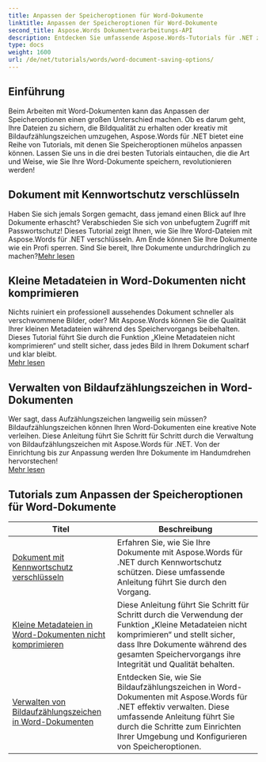 ```yaml
---
title: Anpassen der Speicheroptionen für Word-Dokumente
linktitle: Anpassen der Speicheroptionen für Word-Dokumente
second_title: Aspose.Words Dokumentverarbeitungs-API
description: Entdecken Sie umfassende Aspose.Words-Tutorials für .NET zum Anpassen der Speicheroptionen von Word-Dokumenten, einschließlich Kennwortschutz, Beibehaltung der Bildqualität und Verwaltung von Bildaufzählungszeichen.
type: docs
weight: 1600
url: /de/net/tutorials/words/word-document-saving-options/
---
```

## Einführung

Beim Arbeiten mit Word-Dokumenten kann das Anpassen der Speicheroptionen einen großen Unterschied machen. Ob es darum geht, Ihre Dateien zu sichern, die Bildqualität zu erhalten oder kreativ mit Bildaufzählungszeichen umzugehen, Aspose.Words für .NET bietet eine Reihe von Tutorials, mit denen Sie Speicheroptionen mühelos anpassen können. Lassen Sie uns in die drei besten Tutorials eintauchen, die die Art und Weise, wie Sie Ihre Word-Dokumente speichern, revolutionieren werden!  

## Dokument mit Kennwortschutz verschlüsseln  
Haben Sie sich jemals Sorgen gemacht, dass jemand einen Blick auf Ihre Dokumente erhascht? Verabschieden Sie sich von unbefugtem Zugriff mit Passwortschutz! Dieses Tutorial zeigt Ihnen, wie Sie Ihre Word-Dateien mit Aspose.Words für .NET verschlüsseln. Am Ende können Sie Ihre Dokumente wie ein Profi sperren. Sind Sie bereit, Ihre Dokumente undurchdringlich zu machen?[Mehr lesen](./encrypt-document-with-password-protect/)  

## Kleine Metadateien in Word-Dokumenten nicht komprimieren  
Nichts ruiniert ein professionell aussehendes Dokument schneller als verschwommene Bilder, oder? Mit Aspose.Words können Sie die Qualität Ihrer kleinen Metadateien während des Speichervorgangs beibehalten. Dieses Tutorial führt Sie durch die Funktion „Kleine Metadateien nicht komprimieren“ und stellt sicher, dass jedes Bild in Ihrem Dokument scharf und klar bleibt.  
[Mehr lesen](./do-not-compress-small-metafiles-word-documents/)  

## Verwalten von Bildaufzählungszeichen in Word-Dokumenten  
Wer sagt, dass Aufzählungszeichen langweilig sein müssen? Bildaufzählungszeichen können Ihren Word-Dokumenten eine kreative Note verleihen. Diese Anleitung führt Sie Schritt für Schritt durch die Verwaltung von Bildaufzählungszeichen mit Aspose.Words für .NET. Von der Einrichtung bis zur Anpassung werden Ihre Dokumente im Handumdrehen hervorstechen!  
[Mehr lesen](./manage-picture-bullet/)  

 ## Tutorials zum Anpassen der Speicheroptionen für Word-Dokumente
| Titel | Beschreibung |
| --- | --- |
| [Dokument mit Kennwortschutz verschlüsseln](./encrypt-document-with-password-protect/) | Erfahren Sie, wie Sie Ihre Dokumente mit Aspose.Words für .NET durch Kennwortschutz schützen. Diese umfassende Anleitung führt Sie durch den Vorgang. |
| [Kleine Metadateien in Word-Dokumenten nicht komprimieren](./do-not-compress-small-metafiles-word-documents/) | Diese Anleitung führt Sie Schritt für Schritt durch die Verwendung der Funktion „Kleine Metadateien nicht komprimieren“ und stellt sicher, dass Ihre Dokumente während des gesamten Speichervorgangs ihre Integrität und Qualität behalten. |
| [Verwalten von Bildaufzählungszeichen in Word-Dokumenten](./manage-picture-bullet/) | Entdecken Sie, wie Sie Bildaufzählungszeichen in Word-Dokumenten mit Aspose.Words für .NET effektiv verwalten. Diese umfassende Anleitung führt Sie durch die Schritte zum Einrichten Ihrer Umgebung und Konfigurieren von Speicheroptionen. |